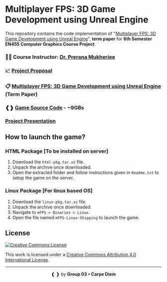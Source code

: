 # Multiplayer FPS: 3D Game Development using Unreal Engine
This repository contains the code implementation of "[Multiplayer FPS: 3D Game Development using Unreal Engine](/Term_Paper.pdf)", **term paper** for **6th Semester EN455 Computer Graphics Course Project**.

### 👩‍🏫 Course Instructor: [**Dr. Prerana Mukherjee**](https://jnu.ac.in/content/prerana)
### 📈 [Project Proposal](/Proposal.pdf)
### 📋 [Multiplayer FPS: 3D Game Development using Unreal Engine](/Term_Paper.pdf) (Term Paper)
### ❰❱ [Game Source Code](https://mega.nz/folder/PG4BnC7S#qF2JPBWvapSqMGl484JXvQ) - ~9GBs
### [Project Presentation](/Presentation.pdf)

## How to launch the game?
### HTML Package [To be installed on server]
1. Download the `html-pkg.tar.xz` file.
2. Unpack the archive once downloaded.
3. Open the extracted folder and follow instructions given in `Readme.txt` to setup the game on the server.

### Linux Package [For linux based OS]
1. Download the `linux-pkg.tar.xz` file. 
2. Unpack the archive once downloaded.
3. Navigate to `mFPS > Binaries > Linux`.
4. Open the file named `mFPS-Linux-Shipping` to launch the game.

## License

[![Creative Commons License](http://i.creativecommons.org/l/by/4.0/88x31.png)](http://creativecommons.org/licenses/by/4.0/)

This work is licensed under a [Creative Commons Attribution 4.0 International License](http://creativecommons.org/licenses/by/4.0/).

<hr>
<p align="center"> ❰ ❱ by <b>Group 03 &bullet; Carpe Diem</b></p>
